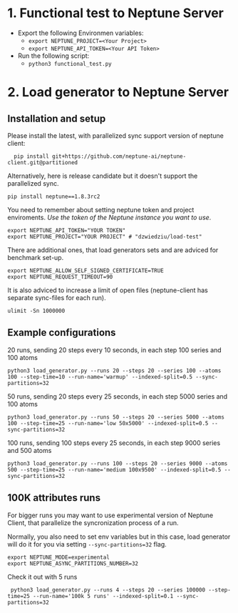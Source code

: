 # 1. Functional test to Neptune Server

- Export  the following Environmen variables:
  - ```export NEPTUNE_PROJECT=<Your Project>```
  - ```export NEPTUNE_API_TOKEN=<Your API Token>```
- Run the following script:
  - ```python3 functional_test.py```

# 2. Load generator to Neptune Server


## Installation and setup

Please install the latest, with parallelized sync support version of neptune client:
```
  pip install git+https://github.com/neptune-ai/neptune-client.git@partitioned
 ```

Alternatively, here is release candidate but it doesn't support the parallelized sync.
```
pip install neptune==1.8.3rc2
```


You need to remember about setting neptune token and project enviroments. *Use the token of the Neptune instance you want to use*.
```
export NEPTUNE_API_TOKEN="YOUR TOKEN"
export NEPTUNE_PROJECT="YOUR PROJECT" # "dzwiedziu/load-test"
```
There are additional ones, that load generators sets and are adviced for benchmark set-up.
```
export NEPTUNE_ALLOW_SELF_SIGNED_CERTIFICATE=TRUE
export NEPTUNE_REQUEST_TIMEOUT=90
```



It is also adviced to increase a limit of open files (neptune-client has separate sync-files for each run).
```
ulimit -Sn 1000000
```


## Example configurations


20 runs, sending 20 steps every 10 seconds, in each step 100 series and 100 atoms

```
python3 load_generator.py --runs 20 --steps 20 --series 100 --atoms 100 --step-time=10 --run-name='warmup' --indexed-split=0.5 --sync-partitions=32
```


50 runs, sending 20 steps every 25 seconds, in each step 5000 series and 100 atoms

```
python3 load_generator.py --runs 50 --steps 20 --series 5000 --atoms 100 --step-time=25 --run-name='low 50x5000' --indexed-split=0.5 --sync-partitions=32
```

100 runs, sending 100 steps every 25 seconds, in each step 9000 series and 500 atoms

```
python3 load_generator.py --runs 100 --steps 20 --series 9000 --atoms 500 --step-time=25 --run-name='medium 100x9500' --indexed-split=0.5 --sync-partitions=32
```


## 100K attributes runs

For bigger runs you may want to use experimental version of Neptune Client, that parallelize the syncronization process of a run.

Normally, you also need to set env variables but in this case, load generator will do it for you via setting `--sync-partitions=32` flag.
```
export NEPTUNE_MODE=experimental
export NEPTUNE_ASYNC_PARTITIONS_NUMBER=32
```

Check it out with 5 runs
```
 python3 load_generator.py --runs 4 --steps 20 --series 100000 --step-time=25 --run-name='100k 5 runs' --indexed-split=0.1 --sync-partitions=32
```